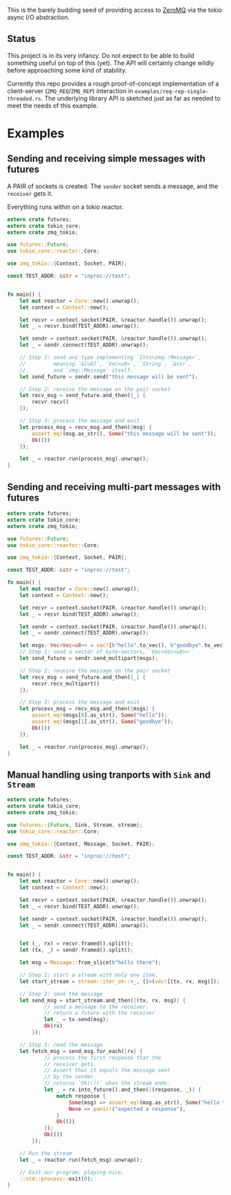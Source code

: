 This is the barely budding seed of providing access to
[ZeroMQ](http://zeromq.org/) via the tokio async I/O abstraction.

Status
------

This project is in its very infancy. Do not expect to be able to build
something useful on top of this (yet). The API will certainly change
wildly before approaching some kind of stability.

Currently this repo provides a rough proof-of-concept implementation
of a client-server (`ZMQ_REQ`/`ZMQ_REP`) interaction in
`examples/req-rep-single-threaded.rs`. The underlying library API is
sketched just as far as needed to meet the needs of this example.

# Examples

## Sending and receiving simple messages with futures

A PAIR of sockets is created. The `sender` socket sends
a message, and the `receiver` gets it.

Everything runs within on a tokio reactor.

```rust
extern crate futures;
extern crate tokio_core;
extern crate zmq_tokio;

use futures::Future;
use tokio_core::reactor::Core;

use zmq_tokio::{Context, Socket, PAIR};

const TEST_ADDR: &str = "inproc://test";


fn main() {
    let mut reactor = Core::new().unwrap();
    let context = Context::new();

    let recvr = context.socket(PAIR, &reactor.handle()).unwrap();
    let _ = recvr.bind(TEST_ADDR).unwrap();

    let sendr = context.socket(PAIR, &reactor.handle()).unwrap();
    let _ = sendr.connect(TEST_ADDR).unwrap();

    // Step 1: send any type implementing `Into<zmq::Message>`,
    //         meaning `&[u8]`, `Vec<u8>`, `String`, `&str`,
    //         and `zmq::Message` itself.
    let send_future = sendr.send("this message will be sent");

    // Step 2: receive the message on the pair socket
    let recv_msg = send_future.and_then(|_| {
        recvr.recv()
    });

    // Step 3: process the message and exit
    let process_msg = recv_msg.and_then(|msg| {
        assert_eq!(msg.as_str(), Some("this message will be sent"));
        Ok(())
    });

    let _ = reactor.run(process_msg).unwrap();
}
```

## Sending and receiving multi-part messages with futures

```rust
extern crate futures;
extern crate tokio_core;
extern crate zmq_tokio;

use futures::Future;
use tokio_core::reactor::Core;

use zmq_tokio::{Context, Socket, PAIR};

const TEST_ADDR: &str = "inproc://test";

fn main() {
    let mut reactor = Core::new().unwrap();
    let context = Context::new();

    let recvr = context.socket(PAIR, &reactor.handle()).unwrap();
    let _ = recvr.bind(TEST_ADDR).unwrap();

    let sendr = context.socket(PAIR, &reactor.handle()).unwrap();
    let _ = sendr.connect(TEST_ADDR).unwrap();

    let msgs: Vec<Vec<u8>> = vec![b"hello".to_vec(), b"goodbye".to_vec()];
    // Step 1: send a vector of byte-vectors, `Vec<Vec<u8>>`
    let send_future = sendr.send_multipart(msgs);

    // Step 2: receive the message on the pair socket
    let recv_msg = send_future.and_then(|_| {
        recvr.recv_multipart()
    });

    // Step 3: process the message and exit
    let process_msg = recv_msg.and_then(|msgs| {
        assert_eq!(msgs[0].as_str(), Some("hello"));
        assert_eq!(msgs[1].as_str(), Some("goodbye"));
        Ok(())
    });

    let _ = reactor.run(process_msg).unwrap();
}
```

## Manual handling using tranports with `Sink` and `Stream`

```rust
extern crate futures;
extern crate tokio_core;
extern crate zmq_tokio;

use futures::{Future, Sink, Stream, stream};
use tokio_core::reactor::Core;

use zmq_tokio::{Context, Message, Socket, PAIR};

const TEST_ADDR: &str = "inproc://test";


fn main() {
    let mut reactor = Core::new().unwrap();
    let context = Context::new();

    let recvr = context.socket(PAIR, &reactor.handle()).unwrap();
    let _ = recvr.bind(TEST_ADDR).unwrap();

    let sendr = context.socket(PAIR, &reactor.handle()).unwrap();
    let _ = sendr.connect(TEST_ADDR).unwrap();


    let (_, rx) = recvr.framed().split();
    let (tx, _) = sendr.framed().split();

    let msg = Message::from_slice(b"hello there");

    // Step 1: start a stream with only one item.
    let start_stream = stream::iter_ok::<_, ()>(vec![(tx, rx, msg)]);

    // Step 2: send the message
    let send_msg = start_stream.and_then(|(tx, rx, msg)| {
            // send a message to the receiver.
            // return a future with the receiver
            let _ = tx.send(msg);
            Ok(rx)
        });

    // Step 3: read the message
    let fetch_msg = send_msg.for_each(|rx| {
            // process the first response that the
            // receiver gets.
            // Assert that it equals the message sent
            // by the sender.
            // returns `Ok(())` when the stream ends.
            let _ = rx.into_future().and_then(|(response, _)| {
                match response {
                    Some(msg) => assert_eq!(msg.as_str(), Some("hello there")),
                    None => panic!("expected a response"),
                }
                Ok(())
            });
            Ok(())
        });

    // Run the stream
    let _ = reactor.run(fetch_msg).unwrap();

    // Exit our program, playing nice.
    ::std::process::exit(0);
}
```
